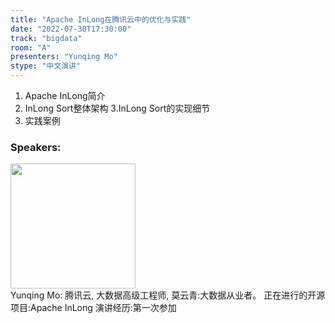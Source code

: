 ```yaml
---
title: "Apache InLong在腾讯云中的优化与实践"
date: "2022-07-30T17:30:00"
track: "bigdata"
room: "A"
presenters: "Yunqing Mo"
stype: "中文演讲"
---
```

1. Apache InLong简介
2. InLong Sort整体架构
3.InLong Sort的实现细节
4. 实践案例
 ### Speakers: 
 <img src="images/speaker/1098.png" width="200" /><br>Yunqing Mo: 腾讯云, 大数据高级工程师, 莫云青:大数据从业者。
正在进行的开源项目:Apache InLong
演讲经历:第一次参加

 